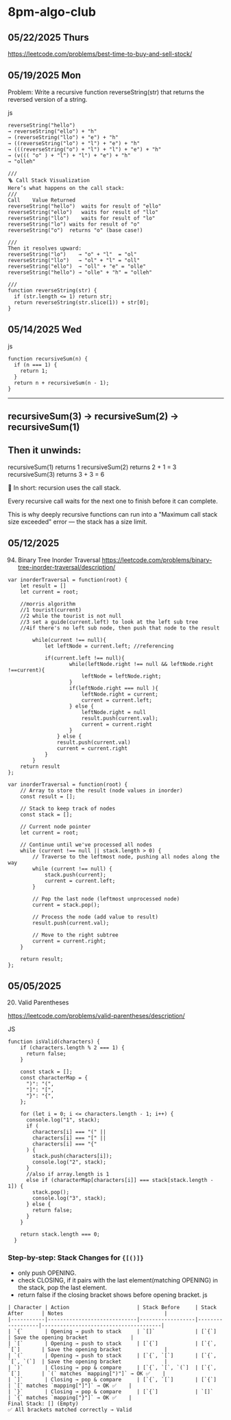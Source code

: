 # 8pm-algo-club

## 05/22/2025 Thurs
https://leetcode.com/problems/best-time-to-buy-and-sell-stock/




## 05/19/2025 Mon
Problem:
Write a recursive function reverseString(str) that returns the reversed version of a string.

js
```
reverseString("hello")
→ reverseString("ello") + "h"
→ (reverseString("llo") + "e") + "h"
→ ((reverseString("lo") + "l") + "e") + "h"
→ (((reverseString("o") + "l") + "l") + "e") + "h"
→ (v((( "o" ) + "l") + "l") + "e") + "h"
→ "olleh"

///
🪜 Call Stack Visualization
Here’s what happens on the call stack:
///
Call	Value Returned
reverseString("hello")	waits for result of "ello"
reverseString("ello")	waits for result of "llo"
reverseString("llo")	waits for result of "lo"
reverseString("lo")	waits for result of "o"
reverseString("o")	returns "o" (base case!)

///
Then it resolves upward:
reverseString("lo")    → "o" + "l"  = "ol"
reverseString("llo")   → "ol" + "l" = "oll"
reverseString("ello")  → "oll" + "e" = "olle"
reverseString("hello") → "olle" + "h" = "olleh"

///
function reverseString(str) {
  if (str.length <= 1) return str;
  return reverseString(str.slice(1)) + str[0];
}

```



## 05/14/2025 Wed
js 
```
function recursiveSum(n) {
  if (n === 1) {
    return 1;
  }
  return n + recursiveSum(n - 1);
}
```
-----
recursiveSum(3)
  -> recursiveSum(2)
    -> recursiveSum(1)
-----
Then it unwinds:
-----
recursiveSum(1) returns 1
recursiveSum(2) returns 2 + 1 = 3
recursiveSum(3) returns 3 + 3 = 6

🧠 In short:
recursion uses the call stack.

Every recursive call waits for the next one to finish before it can complete.

This is why deeply recursive functions can run into a "Maximum call stack size exceeded" error — the stack has a size limit.





## 05/12/2025 
94. Binary Tree Inorder Traversal
https://leetcode.com/problems/binary-tree-inorder-traversal/description/



```
var inorderTraversal = function(root) {
    let result = []
    let current = root;

    //morris algorithm
    //1 tourist(current) 
    //2 while the tourist is not null
    //3 set a guide(current.left) to look at the left sub tree
    //4if there's no left sub node, then push that node to the result
  
        while(current !== null){
            let leftNode = current.left; //referencing 

            if(current.left !== null){
                    while(leftNode.right !== null && leftNode.right !==current){
                        leftNode = leftNode.right;
                    }
                    if(leftNode.right === null ){
                        leftNode.right = current;
                        current = current.left;
                    } else {
                        leftNode.right = null
                        result.push(current.val);
                        current = current.right
                    } 
                } else {
                result.push(current.val)
                current = current.right
            }
        }
    return result
};
```

```
var inorderTraversal = function(root) {
    // Array to store the result (node values in inorder)
    const result = [];
    
    // Stack to keep track of nodes
    const stack = [];
    
    // Current node pointer
    let current = root;
    
    // Continue until we've processed all nodes
    while (current !== null || stack.length > 0) {
        // Traverse to the leftmost node, pushing all nodes along the way
        while (current !== null) {
            stack.push(current);
            current = current.left;
        }
        
        // Pop the last node (leftmost unprocessed node)
        current = stack.pop();
        
        // Process the node (add value to result)
        result.push(current.val);
        
        // Move to the right subtree
        current = current.right;
    }
    
    return result;
};
```


## 05/05/2025  
20. Valid Parentheses

https://leetcode.com/problems/valid-parentheses/description/

JS
```
function isValid(characters) {
    if (characters.length % 2 === 1) {
      return false;
    }
  
    const stack = [];
    const characterMap = {
      ")": "(",
      "]": "[",
      "}": "{",
    };
  
    for (let i = 0; i <= characters.length - 1; i++) {
      console.log("1", stack);
      if (
        characters[i] === "(" ||
        characters[i] === "[" ||
        characters[i] === "{"
      ) {
        stack.push(characters[i]);
        console.log("2", stack);
      }
      //also if array.length is 1
      else if (characterMap[characters[i]] === stack[stack.length - 1]) {
        stack.pop();
        console.log("3", stack);
      } else {
        return false;
      }
    }
  
    return stack.length === 0;
  }
```

### Step-by-step: Stack Changes for `{[()]}`

* only push OPENING.
* check CLOSING, if it pairs with the last element(matching OPENING) in the stack, pop the last element.
* return false if the closing bracket shows before opening bracket.
js
```
| Character | Action                      | Stack Before     | Stack After      | Notes                                 |
|-----------|-----------------------------|------------------|------------------|---------------------------------------|
| `{`       | Opening → push to stack     | `[]`             | [`{`]            | Save the opening bracket              |
| `[`       | Opening → push to stack     | [`{`]            | [`{`, `[`]       | Save the opening bracket              |
| `(`       | Opening → push to stack     | [`{`, `[`]       | [`{`, `[`, `(`]  | Save the opening bracket              |
| `)`       | Closing → pop & compare     | [`{`, `[`, `(`]  | [`{`, `[`]       | `(` matches `mapping[")"]` → OK ✅    |
| `]`       | Closing → pop & compare     | [`{`, `[`]       | [`{`]            | `[` matches `mapping["]"]` → OK ✅    |
| `}`       | Closing → pop & compare     | [`{`]            | `[]`             | `{` matches `mapping["}"]` → OK ✅    |
Final Stack: [] (Empty)
✅ All brackets matched correctly → Valid

```